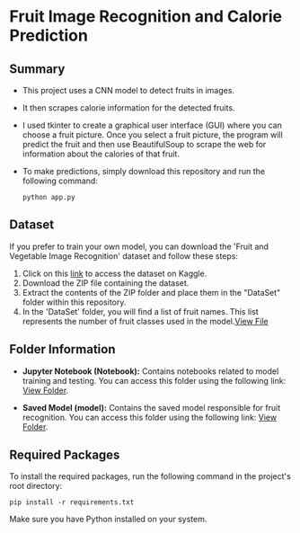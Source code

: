 # Fruit Image Recognition and Calorie Prediction

## Summary

- This project uses a CNN model to detect fruits in images.
- It then scrapes calorie information for the detected fruits.
- I used tkinter to create a graphical user interface (GUI) where you can choose a fruit picture. Once you select a fruit picture, the program will predict the fruit and then use BeautifulSoup to scrape the web for information about the calories of that fruit.
- To make predictions, simply download this repository and run the following command:

  ```shell
  python app.py
  ```

## Dataset

If you prefer to train your own model, you can download the 'Fruit and Vegetable Image Recognition' dataset and follow these steps:

1. Click on this [link](https://www.kaggle.com/datasets/kritikseth/fruit-and-vegetable-image-recognition) to access the dataset on Kaggle.
2. Download the ZIP file containing the dataset.
3. Extract the contents of the ZIP folder and place them in the "DataSet" folder within this repository.
4. In the 'DataSet' folder, you will find a list of fruit names. This list represents the number of fruit classes used in the model.[View File](DataSet\fruits_classes.txt)

## Folder Information

- **Jupyter Notebook (Notebook):** Contains notebooks related to model training and testing. You can access this folder using the following link: [View Folder](notebook).

- **Saved Model (model):** Contains the saved model responsible for fruit recognition. You can access this folder using the following link: [View Folder](model).

## Required Packages

To install the required packages, run the following command in the project's root directory:

```shell
pip install -r requirements.txt
```

Make sure you have Python installed on your system.
